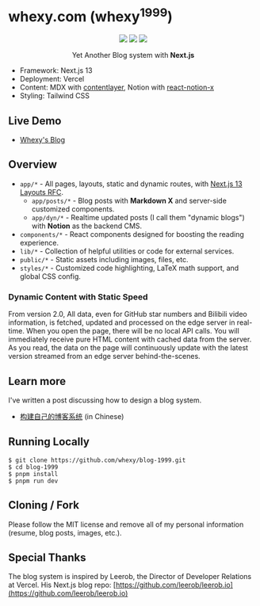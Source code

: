 # whexy.com (whexy<sup>1999</sup>)

<p align="center">
<img src="https://img.shields.io/github/license/whexy/blog-1999?" />
<img src="https://img.shields.io/github/deployments/whexy/blog-1999/production?label=vercel&logo=vercel&logoColor=vercel?" />
<img src="https://img.shields.io/badge/Powered%20by-React-blue" />
</p>

<p align="center">
  Yet Another Blog system with <b>Next.js</b>
</p>

- Framework: Next.js 13
- Deployment: Vercel
- Content: MDX with [contentlayer](https://github.com/contentlayerdev/contentlayer), Notion with [react-notion-x](https://github.com/NotionX/react-notion-x)
- Styling: Tailwind CSS

## Live Demo

- [Whexy's Blog](https://www.whexy.com)

## Overview

- `app/*` - All pages, layouts, static and dynamic routes, with [Next.js 13 Layouts RFC](https://nextjs.org/blog/layouts-rfc).
  - `app/posts/*` - Blog posts with **Markdown X** and server-side customized components.
  - `app/dyn/*` - Realtime updated posts (I call them "dynamic blogs") with **Notion** as the backend CMS.
- `components/*` - React components designed for boosting the reading experience.
- `lib/*` - Collection of helpful utilities or code for external services.
- `public/*` - Static assets including images, files, etc.
- `styles/*` - Customized code highlighting, LaTeX math support, and global CSS config.

### Dynamic Content with Static Speed

From version 2.0, All data, even for GitHub star numbers and Bilibili video information, is fetched, updated and processed on the edge server in real-time.
When you open the page, there will be no local API calls. You will immediately receive pure HTML content with cached data from the server. As you read, the data on the page will continuously update with the latest version streamed from an edge server behind-the-scenes.

## Learn more

I've written a post discussing how to design a blog system.

- [构建自己的博客系统](https://www.whexy.com/posts/blog-diy) (in Chinese)


## Running Locally

```shell
$ git clone https://github.com/whexy/blog-1999.git
$ cd blog-1999
$ pnpm install
$ pnpm run dev
```

## Cloning / Fork

Please follow the MIT license and remove all of my personal information (resume, blog posts, images, etc.).

## Special Thanks

The blog system is inspired by Leerob, the Director of Developer Relations at Vercel. His Next.js blog repo: [https://github.com/leerob/leerob.io](https://github.com/leerob/leerob.io)
